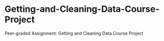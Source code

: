# Getting-and-Cleaning-Data-Course-Project
Peer-graded Assignment: Getting and Cleaning Data Course Project
